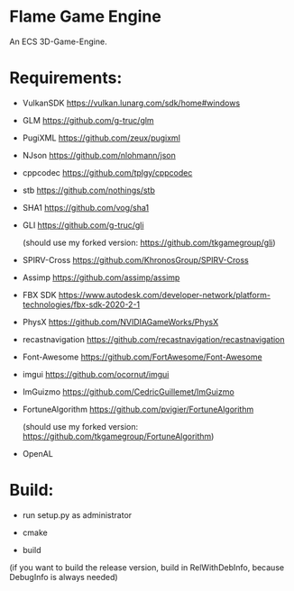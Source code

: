 # Flame Game Engine
An ECS 3D-Game-Engine.

# Requirements:

- VulkanSDK https://vulkan.lunarg.com/sdk/home#windows

- GLM https://github.com/g-truc/glm

- PugiXML https://github.com/zeux/pugixml

- NJson https://github.com/nlohmann/json

- cppcodec https://github.com/tplgy/cppcodec

- stb https://github.com/nothings/stb

- SHA1 https://github.com/vog/sha1

- GLI https://github.com/g-truc/gli

    (should use my forked version: https://github.com/tkgamegroup/gli)

- SPIRV-Cross https://github.com/KhronosGroup/SPIRV-Cross

- Assimp https://github.com/assimp/assimp

- FBX SDK https://www.autodesk.com/developer-network/platform-technologies/fbx-sdk-2020-2-1

- PhysX https://github.com/NVIDIAGameWorks/PhysX

- recastnavigation https://github.com/recastnavigation/recastnavigation

- Font-Awesome https://github.com/FortAwesome/Font-Awesome

- imgui https://github.com/ocornut/imgui

- ImGuizmo https://github.com/CedricGuillemet/ImGuizmo

- FortuneAlgorithm https://github.com/pvigier/FortuneAlgorithm

    (should use my forked version: https://github.com/tkgamegroup/FortuneAlgorithm)

- OpenAL

# Build:

- run setup.py as administrator

- cmake

- build

(if you want to build the release version, build in RelWithDebInfo, because DebugInfo is always needed)
